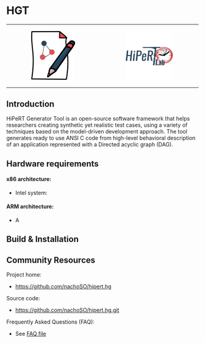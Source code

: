 HGT
=========

<table style="width:100%" border: 0px>
  <tr>
    <th>
      <p align="center">
           <img src="./imgs/LogoHGT.png" width="50%" height="50%">
      </p>
    </th>
      <th>
      <p align="center">
           <img src="./imgs/hipert-logo-avatar.jpg" width="50%" height="50%">
      </p>
     </tr>
    </table>
    
Introduction
------------

HiPeRT Generator Tool is an open-source software framework that helps researchers creating synthetic yet realistic test cases, using a variety of techniques based on the model-driven development approach.
The tool generates ready to use ANSI C code from high-level behavioral description of an application represented with a Directed acyclic graph (DAG).

Hardware requirements
-----------------------------------

#### x86 architecture:

  - Intel system:
  
#### ARM architecture:
  - A
  
Build & Installation
--------------------

Community Resources
-------------------

Project home:

 - https://github.com/nachoSO/hipert.hg
 
Source code:

 - https://github.com/nachoSO/hipert.hg.git
 

Frequently Asked Questions (FAQ):

 - See [FAQ file](FAQ.md)
 
 
 
